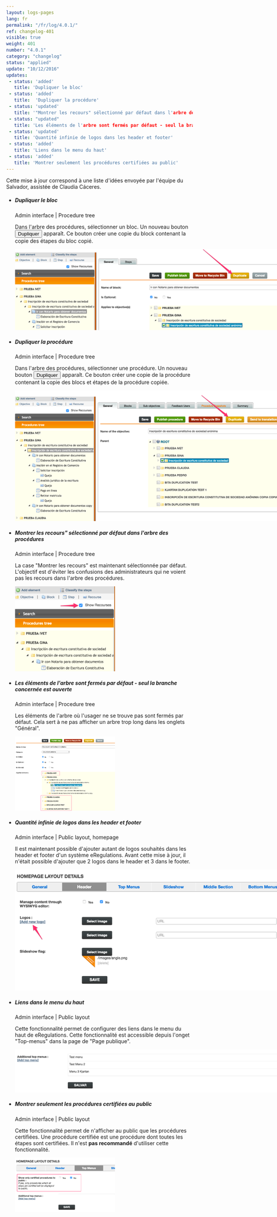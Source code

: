 ```yaml
---
layout: logs-pages
lang: fr
permalink: "/fr/log/4.0.1/"
ref: changelog-401
visible: true
weight: 401
number: "4.0.1"
category: "changelog"
status: "applied"
update: "10/12/2016"
updates:
 - status: 'added'
   title: 'Dupliquer le bloc'
 - status: 'added'
   title:  'Dupliquer la procédure'
 - status: 'updated'
   title: '"Montrer les recours" sélectionné par défaut dans l'arbre des procédures'
 - status: "updated"
   title: 'Les éléments de l'arbre sont fermés par défaut - seul la branche concernée est ouverte'
 - status: 'updated'
   title: 'Quantité infinie de logos dans les header et footer'
 - status: 'added'
   title: 'Liens dans le menu du haut'
 - status: 'added'
   title: 'Montrer seulement les procédures certifiées au public'
---
```


<p class="alert alert-warning">Cette mise à jour correspond à une liste d'idées envoyée par l'équipe du Salvador, assistée de Claudia Cáceres.</p>
<ul class="list-view">
  <li>
    <h5>Dupliquer le bloc</h5>
    <p class="meta-data">Admin interface | Procedure tree</p>
    <p>Dans l'arbre des procédures, sélectionner un bloc. Un nouveau bouton <button type="button" class="btn btn-xs btn-warning">Dupliquer</button> apparaît. Ce bouton créer une copie du block contenant la copie des étapes du bloc copié.</p>
    <a class="item" href="/images/log/duplicate-block.png"><img src="/images/log/duplicate-block.png" style="max-width: 800px;"></a>
  </li>

  <li>
    <h5>Dupliquer la procédure</h5>
    <p class="meta-data">Admin interface | Procedure tree</p>
    <p>Dans l'arbre des procédures, sélectionner une procédure. Un nouveau bouton <button type="button" class="btn btn-xs btn-warning">Dupliquer</button> apparaît. Ce bouton créer une copie de la procédure contenant la copie des blocs et étapes de la procédure copiée.</p>
    <a class="item" href="/images/log/duplicate-procedure.png"><img src="/images/log/duplicate-procedure.png" style="max-width: 800px;"></a>
  </li>

  <li>
    <h5>Montrer les recours" sélectionné par défaut dans l'arbre des procédures</h5>
    <p class="meta-data">Admin interface | Procedure tree</p>
    <p>La case "Montrer les recours" est maintenant sélectionnée par défaut. L'objectif est d'éviter les confusions des administrateurs qui ne voient pas les recours dans l'arbre des procédures.</p>
    <a class="item" href="/images/log/show-recourses.png"><img src="/images/log/show-recourses.png" style="max-width: 270px;"></a>
  </li>
  <li>
    <h5>Les éléments de l'arbre sont fermés par défaut - seul la branche concernée est ouverte</h5>
    <p class="meta-data">Admin interface | Procedure tree</p>
    <p>Les éléments de l'arbre où l'usager ne se trouve pas sont fermés par défaut. Cela sert à ne pas afficher un arbre trop long dans les onglets "Général".</p>
    <a class="item" href="/images/log/tree-closed.png"><img src="/images/log/tree-closed.png" style="max-width: 270px;"></a>
  </li>

  <li>
    <h5>Quantité infinie de logos dans les header et footer</h5>
    <p class="meta-data">Admin interface | Public layout, homepage</p>
    <p>Il est maintenant possible d'ajouter autant de logos souhaités dans les header et footer d'un système eRegulations. Avant cette mise à jour, il n'était possible d'ajouter que 2 logos dans le header et 3 dans le footer.</p>
    <a class="item" href="/images/log/add-logos.png"><img src="/images/log/add-logos.png"  style="max-width: 800px;"></a>
  </li>

  <li>
    <h5>Liens dans le menu du haut</h5>
    <p class="meta-data">Admin interface | Public layout</p>
    <p>Cette fonctionnalité permet de configurer des liens dans le menu du haut de eRegulations. Cette fonctionnalité est accessible depuis l'onget "Top-menus" dans la page de "Page publique".</p>
    <a class="item" href="/images/log/show-only.png"><img src="/images/log/top-menus.png"  style="max-width: 800px;"></a>
  </li>

  <li>
    <h5>Montrer seulement les procédures certifiées au public</h5>
    <p class="meta-data">Admin interface | Public layout</p>
    <p>Cette fonctionnalité permet de n'afficher au public que les procédures certifiées. Une procédure certifiée est une procédure dont toutes les étapes sont certifiées. Il n'est <strong>pas recommandé</strong> d'utiliser cette fonctionnalité.</p>
    <a class="item" href="/images/log/show-only.png"><img src="/images/log/show-only.png"  style="max-width: 270px;"></a>
  </li>

</ul>
